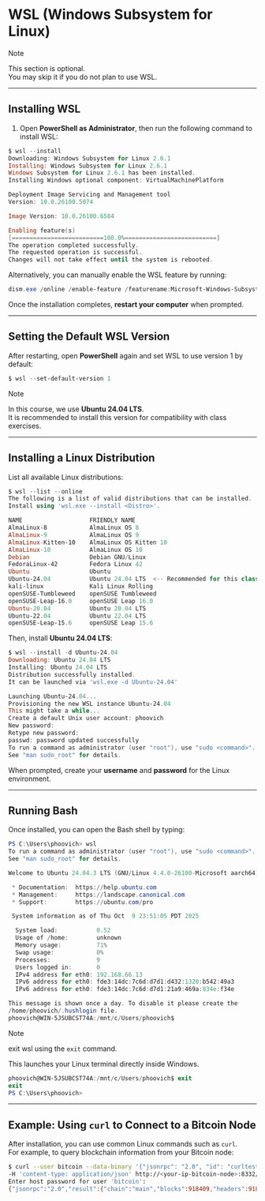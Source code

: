 # **WSL (Windows Subsystem for Linux)**

> [!NOTE]
> This section is optional.  
> You may skip it if you do not plan to use WSL.

---

## **Installing WSL**

1. Open **PowerShell as Administrator**, then run the following command to install WSL:

```powershell
$ wsl --install
Downloading: Windows Subsystem for Linux 2.6.1
Installing: Windows Subsystem for Linux 2.6.1
Windows Subsystem for Linux 2.6.1 has been installed.
Installing Windows optional component: VirtualMachinePlatform

Deployment Image Servicing and Management tool
Version: 10.0.26100.5074

Image Version: 10.0.26100.6584

Enabling feature(s)
[==========================100.0%==========================]
The operation completed successfully.
The requested operation is successful.
Changes will not take effect until the system is rebooted.
```

Alternatively, you can manually enable the WSL feature by running:

```powershell
dism.exe /online /enable-feature /featurename:Microsoft-Windows-Subsystem-Linux /all /norestart
```

Once the installation completes, **restart your computer** when prompted.

---

## **Setting the Default WSL Version**

After restarting, open **PowerShell** again and set WSL to use version 1 by default:

```powershell
$ wsl --set-default-version 1
```

> [!NOTE]
> In this course, we use **Ubuntu 24.04 LTS**.  
> It is recommended to install this version for compatibility with class exercises.

---

## **Installing a Linux Distribution**

List all available Linux distributions:

```powershell
$ wsl --list --online
The following is a list of valid distributions that can be installed.
Install using 'wsl.exe --install <Distro>'.

NAME                   FRIENDLY NAME
AlmaLinux-8            AlmaLinux OS 8
AlmaLinux-9            AlmaLinux OS 9
AlmaLinux-Kitten-10    AlmaLinux OS Kitten 10
AlmaLinux-10           AlmaLinux OS 10
Debian                 Debian GNU/Linux
FedoraLinux-42         Fedora Linux 42
Ubuntu                 Ubuntu
Ubuntu-24.04           Ubuntu 24.04 LTS  <-- Recommended for this class
kali-linux             Kali Linux Rolling
openSUSE-Tumbleweed    openSUSE Tumbleweed
openSUSE-Leap-16.0     openSUSE Leap 16.0
Ubuntu-20.04           Ubuntu 20.04 LTS
Ubuntu-22.04           Ubuntu 22.04 LTS
openSUSE-Leap-15.6     openSUSE Leap 15.6
```

Then, install **Ubuntu 24.04 LTS**:

```powershell
$ wsl --install -d Ubuntu-24.04
Downloading: Ubuntu 24.04 LTS
Installing: Ubuntu 24.04 LTS
Distribution successfully installed.
It can be launched via 'wsl.exe -d Ubuntu-24.04'

Launching Ubuntu-24.04...
Provisioning the new WSL instance Ubuntu-24.04
This might take a while...
Create a default Unix user account: phoovich
New password:
Retype new password:
passwd: password updated successfully
To run a command as administrator (user "root"), use "sudo <command>".
See "man sudo_root" for details.
```

When prompted, create your **username** and **password** for the Linux environment.

---

## **Running Bash**

Once installed, you can open the Bash shell by typing:

```powershell
PS C:\Users\phoovich> wsl
To run a command as administrator (user "root"), use "sudo <command>".
See "man sudo_root" for details.

Welcome to Ubuntu 24.04.3 LTS (GNU/Linux 4.4.0-26100-Microsoft aarch64)

 * Documentation:  https://help.ubuntu.com
 * Management:     https://landscape.canonical.com
 * Support:        https://ubuntu.com/pro

 System information as of Thu Oct  9 23:51:05 PDT 2025

  System load:           0.52
  Usage of /home:        unknown
  Memory usage:          71%
  Swap usage:            0%
  Processes:             9
  Users logged in:       0
  IPv4 address for eth0: 192.168.66.13
  IPv6 address for eth0: fde3:14dc:7c6d:d7d1:d432:1320:b542:49a3
  IPv6 address for eth0: fde3:14dc:7c6d:d7d1:21a9:469a:834e:f34e

This message is shown once a day. To disable it please create the
/home/phoovich/.hushlogin file.
phoovich@WIN-5JSUBCST74A:/mnt/c/Users/phoovich$
```

> [!NOTE]
> exit wsl using the `exit` command.

This launches your Linux terminal directly inside Windows.

```powershell
phoovich@WIN-5JSUBCST74A:/mnt/c/Users/phoovich$ exit
exit
PS C:\Users\phoovich>
```

---

## **Example: Using `curl` to Connect to a Bitcoin Node**

After installation, you can use common Linux commands such as `curl`.  
For example, to query blockchain information from your Bitcoin node:

```bash
$ curl --user bitcoin --data-binary '{"jsonrpc": "2.0", "id": "curltest", "method": "getblockchaininfo", "params": []}' \
-H 'content-type: application/json' http://<your-ip-bitcoin-node>:8332/
Enter host password for user 'bitcoin':
{"jsonrpc":"2.0","result":{"chain":"main","blocks":918409,"headers":918409,"bestblockhash":"000000000000000000005026984991e19f7504f005bbc6076ac47dc91a3b705a","bits":"1701ddb4","target":"00000000000000000001ddb40000000000000000000000000000000000000000","difficulty":150839487445890.5,"time":1760077332,"mediantime":1760075685,"verificationprogress":0.9999989537224061,"initialblockdownload":false,"chainwork":"0000000000000000000000000000000000000000ea1437872d3e212d0551fe7a","size_on_disk":787936722435,"pruned":false,"warnings":[]},"id":"curltest"}
```
